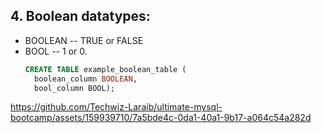 ## 4. Boolean datatypes:

- BOOLEAN -- TRUE or FALSE
- BOOL -- 1 or 0.
  ```sql
  CREATE TABLE example_boolean_table (
    boolean_column BOOLEAN,
    bool_column BOOL);
  ```
https://github.com/Techwiz-Laraib/ultimate-mysql-bootcamp/assets/159939710/7a5bde4c-0da1-40a1-9b17-a064c54a282d

